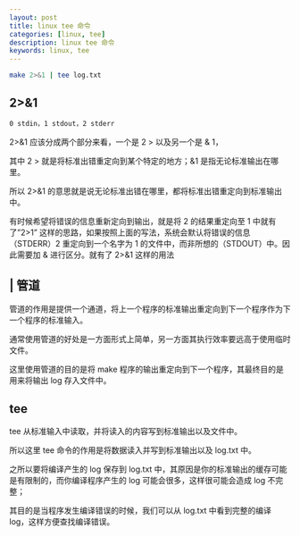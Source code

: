 ```yaml
---
layout: post
title: linux tee 命令
categories: [linux, tee]
description: linux tee 命令
keywords: linux, tee
---
```

``` sh
make 2>&1 | tee log.txt
```

## 2>&1

``` sh
0 stdin，1 stdout，2 stderr
```

2>&1 应该分成两个部分来看，一个是 2 > 以及另一个是 & 1，

其中 2 > 就是将标准出错重定向到某个特定的地方；&1 是指无论标准输出在哪里。

所以 2>&1 的意思就是说无论标准出错在哪里，都将标准出错重定向到标准输出中。

有时候希望将错误的信息重新定向到输出，就是将 2 的结果重定向至 1 中就有了”2>1” 这样的思路，如果按照上面的写法，系统会默认将错误的信息（STDERR）2 重定向到一个名字为 1 的文件中，而非所想的（STDOUT）中。因此需要加 & 进行区分。就有了 2>&1 这样的用法

## | 管道
管道的作用是提供一个通道，将上一个程序的标准输出重定向到下一个程序作为下一个程序的标准输入。

通常使用管道的好处是一方面形式上简单，另一方面其执行效率要远高于使用临时文件。

这里使用管道的目的是将 make 程序的输出重定向到下一个程序，其最终目的是用来将输出 log 存入文件中。

## tee
tee 从标准输入中读取，并将读入的内容写到标准输出以及文件中。

所以这里 tee 命令的作用是将数据读入并写到标准输出以及 log.txt 中。

之所以要将编译产生的 log 保存到 log.txt 中，其原因是你的标准输出的缓存可能是有限制的，而你编译程序产生的 log 可能会很多，这样很可能会造成 log 不完整；

其目的是当程序发生编译错误的时候，我们可以从 log.txt 中看到完整的编译 log，这样方便查找编译错误。